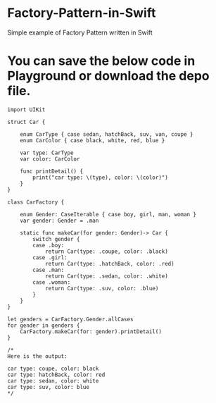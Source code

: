 # Factory-Pattern-in-Swift
Simple example of Factory Pattern written in Swift

# You can save the below code in Playground or download the depo file.

    import UIKit
    
    struct Car {
    
        enum CarType { case sedan, hatchBack, suv, van, coupe }
        enum CarColor { case black, white, red, blue }
    
        var type: CarType
        var color: CarColor
    
        func printDetail() {
            print("car type: \(type), color: \(color)")
        }
    }
    
    class CarFactory {
    
        enum Gender: CaseIterable { case boy, girl, man, woman }
        var gender: Gender = .man
    
        static func makeCar(for gender: Gender)-> Car {
            switch gender {
            case .boy:
                return Car(type: .coupe, color: .black)
            case .girl:
                return Car(type: .hatchBack, color: .red)
            case .man:
                return Car(type: .sedan, color: .white)
            case .woman:
                return Car(type: .suv, color: .blue)
            }
        }
    }
    
    let genders = CarFactory.Gender.allCases
    for gender in genders {
        CarFactory.makeCar(for: gender).printDetail()
    }
    
    /*
    Here is the output:
    
    car type: coupe, color: black
    car type: hatchBack, color: red
    car type: sedan, color: white
    car type: suv, color: blue
    */
    
